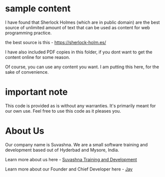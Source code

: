 # sample content

I have found that Sherlock Holmes (which are in public domain) are the best source of unlimited amount of text that can be used as content for web programming practice. 

the best source is this - https://sherlock-holm.es/ 

I have also included PDF copies in this folder, if you dont want to get the content online for some reason. 

Of course, you can use any content you want. I am putting this here, for the sake of convenience.

# important note 

This code is provided as is without any warranties. It's primarily meant for our own use. Feel free to use this code as it pleases you.

# About Us

Our company name is Suvashna. We are a small software training and development based out of Hyderbad and Mysore, India. 

Learn more about us here - [Suvashna Training and Development](https://suvashna.com)

Learn more about our Founder and Chief Developer here - [Jay](http://thechalakas.com)